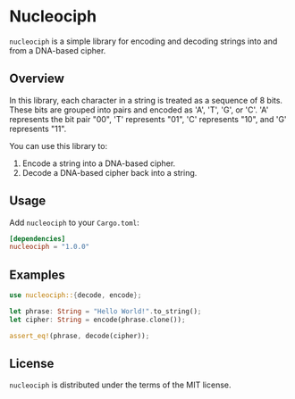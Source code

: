 
# Nucleociph
`nucleociph` is a simple library for encoding and decoding strings into and from a DNA-based cipher.

## Overview
In this library, each character in a string is treated as a sequence of 8 bits. These bits are grouped into pairs and encoded as 'A', 'T', 'G', or 'C'. 'A' represents the bit pair "00", 'T' represents "01", 'C' represents "10", and 'G' represents "11". 

You can use this library to:
1. Encode a string into a DNA-based cipher.
2. Decode a DNA-based cipher back into a string.

## Usage
Add `nucleociph` to your `Cargo.toml`:
```toml
[dependencies]
nucleociph = "1.0.0"
```

## Examples
```rust
use nucleociph::{decode, encode};

let phrase: String = "Hello World!".to_string();
let cipher: String = encode(phrase.clone());

assert_eq!(phrase, decode(cipher));
```

## License
`nucleociph` is distributed under the terms of the MIT license.

